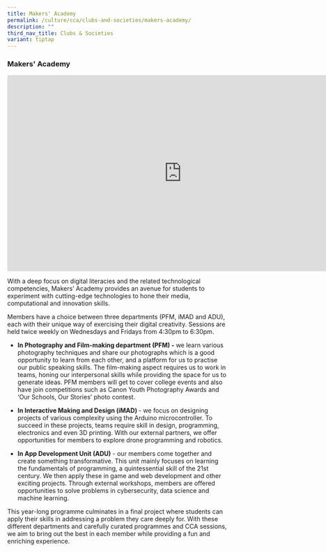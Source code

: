 ```yaml
---
title: Makers' Academy
permalink: /culture/cca/clubs-and-societies/makers-academy/
description: ""
third_nav_title: Clubs & Societies
variant: tiptap
---
```

<h3><strong>Makers' Academy</strong></h3>
<div class="iframe-wrapper">
<iframe height="450" width="800" allowfullscreen="true" frameborder="0" src="https://www.youtube.com/embed/GcgqnDemeMo"></iframe>
</div>
<p>With a deep focus on digital literacies and the related technological
competencies, Makers’ Academy provides an avenue for students to experiment
with cutting-edge technologies to hone their media, computational and innovation
skills.</p>
<p>Members have a choice between three departments (PFM, iMAD and ADU), each
with their unique way of exercising their digital creativity. Sessions
are held twice weekly on Wednesdays and Fridays from 4:30pm to 6:30pm.</p>
<ul data-tight="true" class="tight">
<li>
<p><strong>In Photography and Film-making department (PFM) -</strong> we learn
various photography techniques and share our photographs which is a good
opportunity to learn from each other, and a platform for us to practise
our public speaking skills. The film-making aspect requires us to work
in teams, honing our interpersonal skills while providing the space for
us to generate ideas. PFM members will get to cover college events and
also have join competitions such as Canon Youth Photography Awards and
‘Our Schools, Our Stories’ photo contest.</p>
</li>
<li>
<p><strong>In Interactive Making and Design (iMAD) </strong>- we focus on
designing projects of various complexity using the Arduino microcontroller.
To succeed in these projects, teams require skill in design, programming,
electronics and even 3D printing. With our external partners, we offer
opportunities for members to explore drone programming and robotics.</p>
</li>
<li>
<p><strong>In App Development Unit (ADU)</strong> - our members come together
and create something transformative. This unit mainly focuses on learning
the fundamentals of programming, a quintessential skill of the 21st century.
We then apply these in game and web development and other exciting projects.
Through external workshops, members are offered opportunities to solve
problems in cybersecurity, data science and machine learning.</p>
</li>
</ul>
<p>This year-long programme culminates in a final project where students
can apply their skills in addressing a problem they care deeply for. With
these different departments and carefully curated programmes and CCA sessions,
we aim to bring out the best in each member while providing a fun and enriching
experience.</p>
<p></p>
